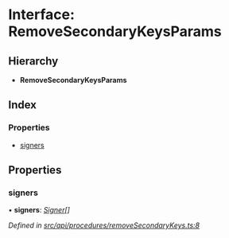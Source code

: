 # Interface: RemoveSecondaryKeysParams

## Hierarchy

* **RemoveSecondaryKeysParams**

## Index

### Properties

* [signers](removesecondarykeysparams.md#signers)

## Properties

###  signers

• **signers**: *[Signer](../globals.md#signer)[]*

*Defined in [src/api/procedures/removeSecondaryKeys.ts:8](https://github.com/PolymathNetwork/polymesh-sdk/blob/5b409784/src/api/procedures/removeSecondaryKeys.ts#L8)*
